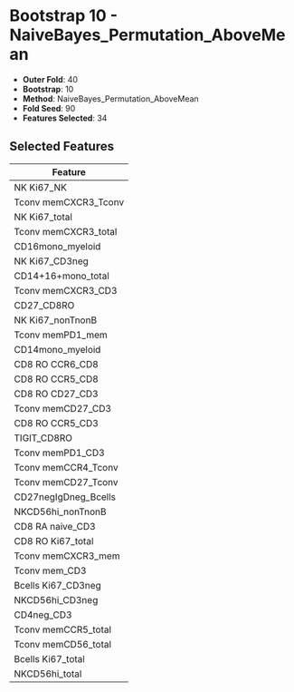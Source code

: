 # Bootstrap 10 - NaiveBayes_Permutation_AboveMean

- **Outer Fold**: 40
- **Bootstrap**: 10
- **Method**: NaiveBayes_Permutation_AboveMean
- **Fold Seed**: 90
- **Features Selected**: 34

## Selected Features

| Feature |
|---------|
| NK Ki67_NK |
| Tconv memCXCR3_Tconv |
| NK Ki67_total |
| Tconv memCXCR3_total |
| CD16mono_myeloid |
| NK Ki67_CD3neg |
| CD14+16+mono_total |
| Tconv memCXCR3_CD3 |
| CD27_CD8RO |
| NK Ki67_nonTnonB |
| Tconv memPD1_mem |
| CD14mono_myeloid |
| CD8 RO CCR6_CD8 |
| CD8 RO CCR5_CD8 |
| CD8 RO CD27_CD3 |
| Tconv memCD27_CD3 |
| CD8 RO CCR5_CD3 |
| TIGIT_CD8RO |
| Tconv memPD1_CD3 |
| Tconv memCCR4_Tconv |
| Tconv memCD27_Tconv |
| CD27negIgDneg_Bcells |
| NKCD56hi_nonTnonB |
| CD8 RA naive_CD3 |
| CD8 RO Ki67_total |
| Tconv memCXCR3_mem |
| Tconv mem_CD3 |
| Bcells Ki67_CD3neg |
| NKCD56hi_CD3neg |
| CD4neg_CD3 |
| Tconv memCCR5_total |
| Tconv memCD56_total |
| Bcells Ki67_total |
| NKCD56hi_total |
